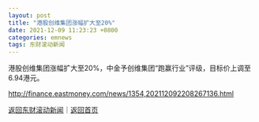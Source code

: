 ```yaml
---
layout: post
title: "港股创维集团涨幅扩大至20%"
date: 2021-12-09 11:23:23 +0800
categories: emnews
tags: 东财滚动新闻
---
```


港股创维集团涨幅扩大至20%，中金予创维集团“跑赢行业”评级，目标价上调至6.94港元。

<http://finance.eastmoney.com/news/1354,202112092208267136.html>

[返回东财滚动新闻](//finews.withounder.com/emnews/)｜[返回首页](//finews.withounder.com/)